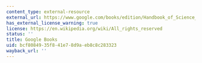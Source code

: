 ```yaml
---
content_type: external-resource
external_url: https://www.google.com/books/edition/Handbook_of_Science_and_Technology_Studi/TMByAwAAQBAJ?hl=en&gbpv=1
has_external_license_warning: true
license: https://en.wikipedia.org/wiki/All_rights_reserved
status: ''
title: Google Books
uid: bcf80849-35f8-41e7-8d9a-eb8c8c283323
wayback_url: ''
---
```

